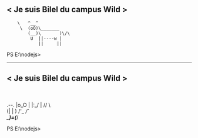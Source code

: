 
 < Je suis Bilel du campus Wild >
 ------------------------------
        \   ^__^
         \  (oO)\_______
            (__)\       )\/\
             U  ||----w |
                ||     ||
PS E:\nodejs>
 
 
 ______________________________
< Je suis Bilel du campus Wild >
 ------------------------------
   \
    \
        .--.
       |o_O |
       |:_/ |
      //   \ \
     (|     | )
    /'\_   _/`\
    \___)=(___/

PS E:\nodejs>



